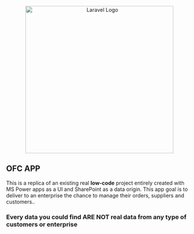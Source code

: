 <p align="center"><a href="https://laravel.com" target="_blank"><img src="https://raw.githubusercontent.com/laravel/art/master/logo-lockup/5%20SVG/2%20CMYK/1%20Full%20Color/laravel-logolockup-cmyk-red.svg" width="400" alt="Laravel Logo"></a></p>

## OFC APP

This is a replica of an existing real <b>low-code</b> project entirely created with MS Power apps as a UI and SharePoint as a data origin.
This app goal is to deliver to an enterprise the chance to manage their orders, suppliers and customers..

<h3>Every data you could find <b>ARE NOT</b> real data from any type of customers or enterprise</h3>
